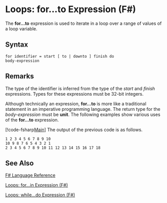 # Loops: for...to Expression (F#)

The **for...to** expression is used to iterate in a loop over a range of values of a loop variable.


## Syntax

```
for identifier = start [ to | downto ] finish do
body-expression
```

## Remarks
The type of the identifier is inferred from the type of the *start* and *finish* expressions. Types for these expressions must be 32-bit integers.

Although technically an expression, **for...to** is more like a traditional statement in an imperative programming language. The return type for the *body-expression* must be **unit**. The following examples show various uses of the **for...to** expression.

[!code-fsharp[Main](snippets/fslangref2/snippet5101.fs)]
    The output of the previous code is as follows.


```
1 2 3 4 5 6 7 8 9 10
10 9 8 7 6 5 4 3 2 1
2 3 4 5 6 7 8 9 10 11 12 13 14 15 16 17 18
```

## See Also
[F&#35; Language Reference](FSharp+Language+Reference.md)

[Loops: for...in Expression &#40;F&#35;&#41;](Loops%3A+for...in+Expression+%28FSharp%29.md)

[Loops: while...do Expression &#40;F&#35;&#41;](Loops%3A+while...do+Expression+%28FSharp%29.md)

